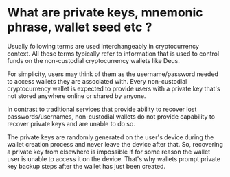 # What are private keys, mnemonic phrase, wallet seed etc ?

Usually following terms are used interchangeably in cryptocurrency context. All these terms typically refer to information that is used to control funds on the non-custodial cryptocurrency wallets like Deus.
 
For simplicity, users may think of them as the username/password needed to access wallets they are associated with. Every non-custodial cryptocurrency wallet is expected to provide users with a private key that's not stored anywhere online or shared by anyone.

In contrast to traditional services that provide ability to recover lost passwords/usernames, non-custodial wallets do not provide capability to recover private keys and are unable to do so.

The private keys are randomly generated on the user's device during the wallet creation process and never leave the device after that. So, recovering a private key from elsewhere is impossible if for some reason the wallet user is unable to access it on the device. That's why wallets prompt private key backup steps after the wallet has just been created.
